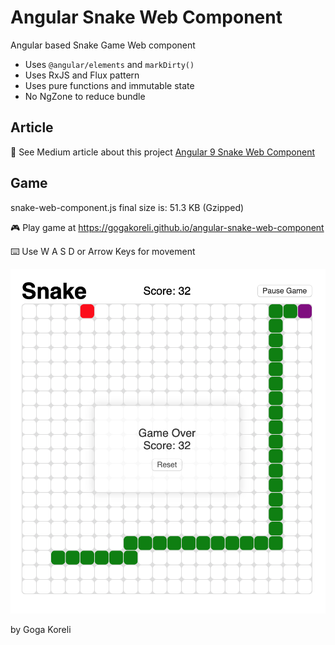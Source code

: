 # Angular Snake Web Component

Angular based Snake Game Web component

* Uses `@angular/elements` and `markDirty()`
* Uses RxJS and Flux pattern
* Uses pure functions and immutable state
* No NgZone to reduce bundle

## Article

📝 See Medium article about this project [Angular 9 Snake Web Component](https://medium.com/p/96f61e63b158)

## Game

snake-web-component.js final size is: 51.3 KB (Gzipped)

🎮 Play game at https://gogakoreli.github.io/angular-snake-web-component

⌨️ Use W A S D or Arrow Keys for movement

![Alt text](/screenshot.png?raw=true 'Angular Snake Game Snapshot')

by Goga Koreli
